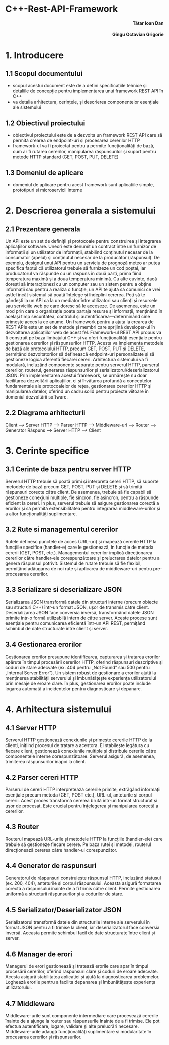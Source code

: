 # C++-Rest-API-Framework
<p align="right">
  <h4 align="right">Tătar Ioan  Dan</h4>
  <h4 align="right">Gîngu Octavian Grigorie</h4>
</p>


# 1. Introducere

## 1.1 Scopul documentului
- scopul acestui document este de a defini specificațiile tehnice și detaliile de concepție pentru implementarea unui framework REST API în C++
- va detalia arhitectura, cerințele, și descrierea componentelor esențiale ale sistemului

## 1.2 Obiectivul proiectului
- obiectivul proiectului este de a dezvolta un framework REST API care să permită crearea de endpoint-uri și procesarea cererilor HTTP
- framework-ul va fi proiectat pentru a permite funcționalități de bază, cum ar fi rutarea cererilor, manipularea răspunsurilor și suport pentru metode HTTP standard (GET, POST, PUT, DELETE)

## 1.3 Domeniul de aplicare
- domeniul de aplicare pentru acest framework sunt aplicatiile simple, prototipuri si microservicii interne



# 2. Descrierea generala a sistemului

## 2.1 Prezentare generala
  Un API este un set de definiții și protocoale pentru construirea și integrarea aplicațiilor software. Uneori este denumit un contract între un furnizor de informații și un utilizator de informații, stabilind conținutul necesar de la consumator (apelul) și conținutul necesar de la producător (răspunsul). De exemplu, designul unui API pentru un serviciu de prognoză meteo ar putea specifica faptul că utilizatorul trebuie să furnizeze un cod poștal, iar producătorul va răspunde cu un răspuns în două părți, prima fiind temperatura maximă și a doua temperatura minimă.
	Cu alte cuvinte, dacă dorești să interacționezi cu un computer sau un sistem pentru a obține informații sau pentru a realiza o funcție, un API te ajută să comunici ce vrei astfel încât sistemul să poată înțelege și îndeplini cererea.
	Poți să te gândești la un API ca la un mediator între utilizatori sau clienți și resursele sau serviciile web pe care doresc să le acceseze. De asemenea, este un mod prin care o organizație poate partaja resurse și informații, menținând în același timp securitatea, controlul și autentificarea—determinând cine primește acces la ce anume.
	Un framework pentru a ajuta la crearea de REST APIs este un set de metode și membri care sprijină developer-ul în dezvoltarea aplicațiilor web de acest fel.
	Framework-ul REST API propus va fi construit pe baza limbajului C++ și va oferi funcționalități esențiale pentru gestionarea cererilor și răspunsurilor HTTP. Acesta va implementa metodele de bază ale protocolului HTTP, precum GET, POST, PUT și DELETE, permițând dezvoltatorilor să definească endpoint-uri personalizate și să gestioneze logica aferentă fiecărei cereri. Arhitectura sistemului va fi modulară, incluzând componente separate pentru serverul HTTP, parserul cererilor, routerul, generarea răspunsurilor și serializatorul/deserializatorul JSON.
	Prin implementarea acestui framework, se urmărește nu doar facilitarea dezvoltării aplicațiilor, ci și învățarea profundă a conceptelor fundamentale ale protocoalelor de rețea, gestionarea cererilor HTTP și manipularea datelor, oferind un cadru solid pentru proiecte viitoare în domeniul dezvoltării software.

 ## 2.2 Diagrama arhitecturii
 Client --> Server HTTP --> Parser HTTP --> Middleware-uri --> Router --> Generator Răspuns --> Server HTTP --> Client



 # 3. Cerinte specifice

 ## 3.1 Cerinte de baza pentru server HTTP
  Serverul HTTP trebuie să poată primi și interpreta cereri HTTP, să suporte metodele de bază precum GET, POST, PUT și DELETE și să trimită răspunsuri corecte către client. De asemenea, trebuie să fie capabil să gestioneze conexiuni multiple, fie sincron, fie asincron, pentru a răspunde eficient la cereri. În plus, serverul trebuie să asigure gestionarea corectă a erorilor și să permită extensibilitatea pentru integrarea middleware-urilor și a altor funcționalități suplimentare.

## 3.2 Rute si managementul cererilor
  Rutele definesc punctele de acces (URL-uri) și mapează cererile HTTP la funcțiile specifice (handler-e) care le gestionează, în funcție de metoda cererii (GET, POST, etc.). Managementul cererilor implică direcționarea cererilor către handler-ele corespunzătoare și prelucrarea datelor pentru a genera răspunsul potrivit. Sistemul de rutare trebuie să fie flexibil, permițând adăugarea de noi rute și aplicarea de middleware-uri pentru pre-procesarea cererilor.

## 3.3 Serializare si deserializare JSON
  Serializarea JSON transformă datele din structuri interne (precum obiecte sau structuri C++) într-un format JSON, ușor de transmis către client. Deserializarea JSON face conversia inversă, transformând datele JSON primite într-o formă utilizabilă intern de către server. Aceste procese sunt esențiale pentru comunicarea eficientă într-un API REST, permițând schimbul de date structurate între client și server.

## 3.4 Gestionarea erorilor
  Gestionarea erorilor presupune identificarea, capturarea și tratarea erorilor apărute în timpul procesării cererilor HTTP, oferind răspunsuri descriptive și coduri de stare adecvate (ex. 404 pentru „Not Found” sau 500 pentru „Internal Server Error”). Un sistem robust de gestionare a erorilor ajută la menținerea stabilității serverului și îmbunătățește experiența utilizatorului prin mesaje de eroare clare. În plus, gestionarea erorilor poate include logarea automată a incidentelor pentru diagnosticare și depanare.



# 4. Arhitectura sistemului

## 4.1 Server HTTP
  Serverul HTTP gestionează conexiunile și primește cererile HTTP de la clienți, inițiind procesul de tratare a acestora. El stabilește legătura cu fiecare client, gestionează conexiunile multiple și distribuie cererile către componentele interne corespunzătoare. Serverul asigură, de asemenea, trimiterea răspunsurilor înapoi la client.

## 4.2 Parser cereri HTTP
  Parserul de cereri HTTP interpretează cererile primite, extrăgând informații esențiale precum metoda (GET, POST etc.), URL-ul, anteturile și corpul cererii. Acest proces transformă cererea brută într-un format structurat și ușor de procesat. Este crucial pentru înțelegerea și manipularea corectă a cererilor.

## 4.3 Router
  Routerul mapează URL-urile și metodele HTTP la funcțiile (handler-ele) care trebuie să gestioneze fiecare cerere. Pe baza rutei și metodei, routerul direcționează cererea către handler-ul corespunzător.

## 4.4 Generator de raspunsuri
  Generatorul de răspunsuri construiește răspunsul HTTP, incluzând statusul (ex. 200, 404), anteturile și corpul răspunsului. Aceasta asigură formatarea corectă a răspunsului înainte de a fi trimis către client. Permite gestionarea uniformă a structurii răspunsurilor și a codurilor de stare.

## 4.5 Serializator/Deserializator JSON
  Serializatorul transformă datele din structurile interne ale serverului în format JSON pentru a fi trimise la client, iar deserializatorul face conversia inversă. Aceasta permite schimbul facil de date structurate între client și server.

## 4.6 Manager de erori
  Managerul de erori gestionează și tratează erorile care apar în timpul procesării cererilor, oferind răspunsuri clare și coduri de eroare adecvate. Acesta asigură stabilitatea aplicației și ajută la diagnosticarea problemelor. Loghează erorile pentru a facilita depanarea și îmbunătățește experiența utilizatorului.

## 4.7 Middleware
  Middleware-urile sunt componente intermediare care procesează cererile înainte de a ajunge la router sau răspunsurile înainte de a fi trimise. Ele pot efectua autentificare, logare, validare și alte prelucrări necesare. Middleware-urile adaugă funcționalități suplimentare și modularitate în procesarea cererilor și răspunsurilor.
